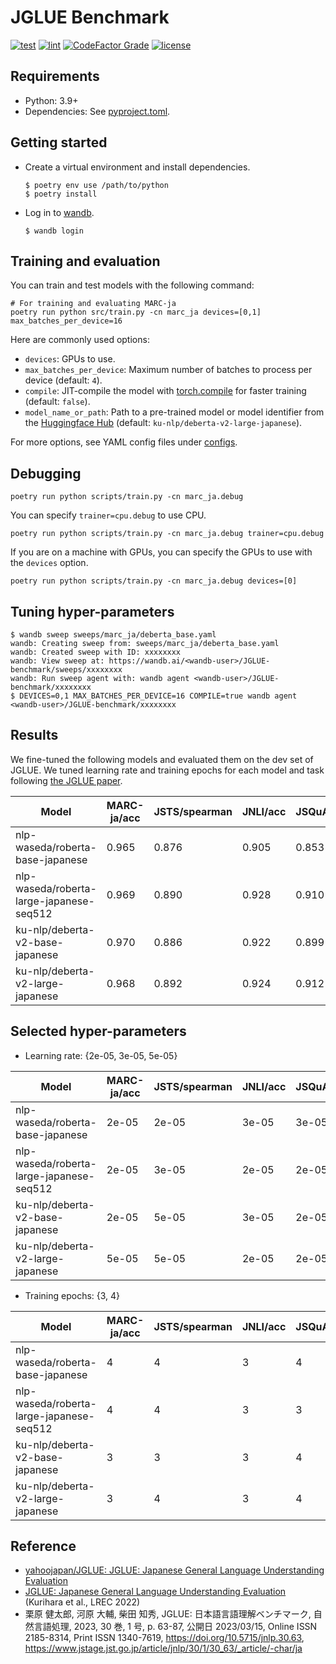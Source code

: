 # JGLUE Benchmark

[![test](https://github.com/nobu-g/JGLUE-benchmark/actions/workflows/test.yml/badge.svg)](https://github.com/nobu-g/JGLUE-benchmark/actions/workflows/test.yml)
[![lint](https://github.com/nobu-g/JGLUE-benchmark/actions/workflows/lint.yml/badge.svg)](https://github.com/nobu-g/JGLUE-benchmark/actions/workflows/lint.yml)
[![CodeFactor Grade](https://img.shields.io/codefactor/grade/github/nobu-g/JGLUE-benchmark)](https://www.codefactor.io/repository/github/nobu-g/JGLUE-benchmark)
[![license](https://img.shields.io/github/license/nobu-g/JGLUE-benchmark?color=blue)](https://github.com/nobu-g/JGLUE-benchmark/blob/main/LICENSE)

## Requirements

- Python: 3.9+
- Dependencies: See [pyproject.toml](./pyproject.toml).

## Getting started

- Create a virtual environment and install dependencies.
    ```shell
    $ poetry env use /path/to/python
    $ poetry install
    ```

- Log in to [wandb](https://wandb.ai/site).
    ```shell
    $ wandb login
    ```

## Training and evaluation

You can train and test models with the following command:

```shell
# For training and evaluating MARC-ja
poetry run python src/train.py -cn marc_ja devices=[0,1] max_batches_per_device=16
```

Here are commonly used options:
- `devices`: GPUs to use.
- `max_batches_per_device`: Maximum number of batches to process per device (default: `4`).
- `compile`: JIT-compile the model with [torch.compile](https://pytorch.org/tutorials/intermediate/torch_compile_tutorial.html) for faster training (default: `false`).
- `model_name_or_path`: Path to a pre-trained model or model identifier from the [Huggingface Hub](https://huggingface.co/models) (default: `ku-nlp/deberta-v2-large-japanese`).

For more options, see YAML config files under [configs](./configs).

<!--
If you only want to do evaluation after training, use the following command:

```shell
# For evaluating word segmenter
poetry run python scripts/test.py module=char checkpoint_path="/path/to/checkpoint" devices=[0]
```
-->
## Debugging

```shell
poetry run python scripts/train.py -cn marc_ja.debug
```

You can specify `trainer=cpu.debug` to use CPU.

```shell
poetry run python scripts/train.py -cn marc_ja.debug trainer=cpu.debug
```

If you are on a machine with GPUs, you can specify the GPUs to use with the `devices` option.

```shell
poetry run python scripts/train.py -cn marc_ja.debug devices=[0]
```

## Tuning hyper-parameters

```shell
$ wandb sweep sweeps/marc_ja/deberta_base.yaml
wandb: Creating sweep from: sweeps/marc_ja/deberta_base.yaml
wandb: Created sweep with ID: xxxxxxxx
wandb: View sweep at: https://wandb.ai/<wandb-user>/JGLUE-benchmark/sweeps/xxxxxxxx
wandb: Run sweep agent with: wandb agent <wandb-user>/JGLUE-benchmark/xxxxxxxx
$ DEVICES=0,1 MAX_BATCHES_PER_DEVICE=16 COMPILE=true wandb agent <wandb-user>/JGLUE-benchmark/xxxxxxxx
```

## Results

We fine-tuned the following models and evaluated them on the dev set of JGLUE.
We tuned learning rate and training epochs for each model and task following [the JGLUE paper](https://www.jstage.jst.go.jp/article/jnlp/30/1/30_63/_pdf/-char/ja).

| Model                                    |   MARC-ja/acc |   JSTS/spearman |   JNLI/acc |   JSQuAD/EM |   JSQuAD/F1 |   JComQA/acc |
|------------------------------------------|---------------|-----------------|------------|-------------|-------------|--------------|
| nlp-waseda/roberta-base-japanese         |         0.965 |           0.876 |      0.905 |       0.853 |       0.916 |        0.853 |
| nlp-waseda/roberta-large-japanese-seq512 |         0.969 |           0.890 |      0.928 |       0.910 |       0.955 |        0.900 |
| ku-nlp/deberta-v2-base-japanese          |         0.970 |           0.886 |      0.922 |       0.899 |       0.951 |        0.873 |
| ku-nlp/deberta-v2-large-japanese         |         0.968 |           0.892 |      0.924 |       0.912 |       0.959 |        0.890 |

## Selected hyper-parameters

- Learning rate: {2e-05, 3e-05, 5e-05}

| Model                                    |   MARC-ja/acc |   JSTS/spearman |   JNLI/acc |   JSQuAD/F1 |   JComQA/acc |
|------------------------------------------|---------------|-----------------|------------|-------------|--------------|
| nlp-waseda/roberta-base-japanese         |         2e-05 |           2e-05 |      3e-05 |       3e-05 |        5e-05 |
| nlp-waseda/roberta-large-japanese-seq512 |         2e-05 |           3e-05 |      2e-05 |       2e-05 |        3e-05 |
| ku-nlp/deberta-v2-base-japanese          |         2e-05 |           5e-05 |      3e-05 |       2e-05 |        5e-05 |
| ku-nlp/deberta-v2-large-japanese         |         5e-05 |           5e-05 |      2e-05 |       2e-05 |        3e-05 |

- Training epochs: {3, 4}

| Model                                    |   MARC-ja/acc |   JSTS/spearman |   JNLI/acc |   JSQuAD/F1 |   JComQA/acc |
|------------------------------------------|---------------|-----------------|------------|-------------|--------------|
| nlp-waseda/roberta-base-japanese         |             4 |               4 |          3 |           4 |            3 |
| nlp-waseda/roberta-large-japanese-seq512 |             4 |               4 |          3 |           3 |            3 |
| ku-nlp/deberta-v2-base-japanese          |             3 |               3 |          3 |           4 |            4 |
| ku-nlp/deberta-v2-large-japanese         |             3 |               4 |          3 |           4 |            3 |


## Reference

- [yahoojapan/JGLUE: JGLUE: Japanese General Language Understanding Evaluation](https://github.com/yahoojapan/JGLUE)
- [JGLUE: Japanese General Language Understanding Evaluation](https://aclanthology.org/2022.lrec-1.317) (Kurihara et al., LREC 2022)
- 栗原 健太郎, 河原 大輔, 柴田 知秀, JGLUE: 日本語言語理解ベンチマーク, 自然言語処理, 2023, 30 巻, 1 号, p. 63-87, 公開日 2023/03/15, Online ISSN 2185-8314, Print ISSN 1340-7619, https://doi.org/10.5715/jnlp.30.63, https://www.jstage.jst.go.jp/article/jnlp/30/1/30_63/_article/-char/ja
